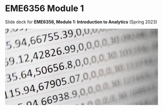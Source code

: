 # EME6356 Module 1

Slide deck for **EME6356, Module 1: Introduction to Analytics** (Spring 2023)

![](img/1-intro.jpg)
